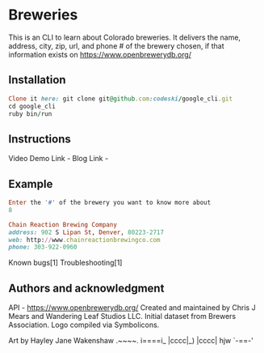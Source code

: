 
# Breweries

This is an CLI to learn about Colorado breweries.
It delivers the name, address, city, zip, url, and phone # of the brewery chosen, if that information exists on https://www.openbrewerydb.org/

## Installation
```ruby
Clone it here: git clone git@github.com:codeski/google_cli.git
cd google_cli
ruby bin/run
```

## Instructions

Video Demo Link -
Blog Link -

## Example
```ruby
Enter the '#' of the brewery you want to know more about
8

Chain Reaction Brewing Company
address: 902 S Lipan St, Denver, 80223-2717
web: http://www.chainreactionbrewingco.com
phone: 303-922-0960
```

Known bugs[1]
Troubleshooting[1]

## Authors and acknowledgment

API - https://www.openbrewerydb.org/
  Created and maintained by Chris J Mears and Wandering Leaf Studios LLC.
  Initial dataset from Brewers Association.
  Logo compiled via Symbolicons.

Art by Hayley Jane Wakenshaw
.~~~~.
i====i_
|cccc|_)
|cccc|   hjw
`-==-'
